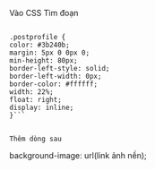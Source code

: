 Vào CSS
Tìm đoạn


```

.postprofile {
color: #3b240b;
margin: 5px 0 0px 0;
min-height: 80px;
border-left-style: solid;
border-left-width: 0px;
border-color: #ffffff;
width: 22%;
float: right;
display: inline;
}```


Thêm dòng sau

```


background-image: url(link ảnh nền);
```
